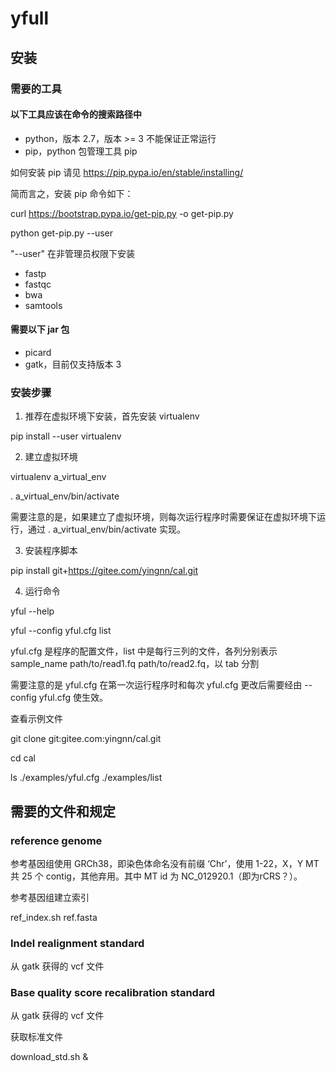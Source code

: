 
# yfull

## 安装

### 需要的工具
#### 以下工具应该在命令的搜索路径中
- python，版本 2.7，版本 >= 3 不能保证正常运行
- pip，python 包管理工具 pip

如何安装 pip 请见 https://pip.pypa.io/en/stable/installing/

简而言之，安装 pip 命令如下：

curl https://bootstrap.pypa.io/get-pip.py -o get-pip.py

python get-pip.py --user

"--user" 在非管理员权限下安装
- fastp
- fastqc
- bwa
- samtools
#### 需要以下 jar 包
- picard
- gatk，目前仅支持版本 3

### 安装步骤
1. 推荐在虚拟环境下安装，首先安装 virtualenv

pip install --user virtualenv

2. 建立虚拟环境

virtualenv a_virtual_env

. a_virtual_env/bin/activate

需要注意的是，如果建立了虚拟环境，则每次运行程序时需要保证在虚拟环境下运行，通过 . a_virtual_env/bin/activate 实现。

3. 安装程序脚本

pip install git+https://gitee.com/yingnn/cal.git

4. 运行命令

yful --help

yful --config yful.cfg list

yful.cfg 是程序的配置文件，list 中是每行三列的文件，各列分别表示 sample_name path/to/read1.fq path/to/read2.fq，以 tab 分割

需要注意的是 yful.cfg 在第一次运行程序时和每次 yful.cfg 更改后需要经由 --config yful.cfg 使生效。

查看示例文件

git clone git:gitee.com:yingnn/cal.git

cd cal

ls ./examples/yful.cfg ./examples/list

## 需要的文件和规定
### reference genome
参考基因组使用 GRCh38，即染色体命名没有前缀 ‘Chr’，使用 1-22，X，Y
MT 共 25 个 contig，其他弃用。其中 MT id 为 NC_012920.1（即为rCRS？）。

参考基因组建立索引

ref_index.sh ref.fasta

### Indel realignment standard
从 gatk 获得的 vcf 文件
### Base quality score recalibration standard
从 gatk 获得的 vcf 文件

获取标准文件

download_std.sh &





